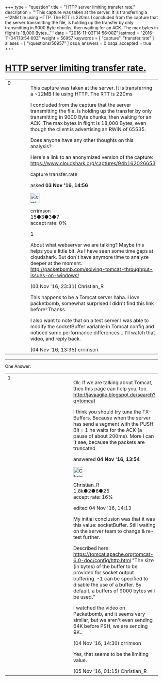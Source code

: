 +++
type = "question"
title = "HTTP server limiting transfer rate."
description = '''This capture was taken at the server. It is transferring a ~12MB file using HTTP. The RTT is 220ms I concluded from the capture that the server transmitting the file, is holding up the transfer by only transmitting in 9000 Byte chunks, then waiting for an ACK. The max bytes in flight is 18,000 Bytes...'''
date = "2016-11-03T14:56:00Z"
lastmod = "2016-11-04T13:54:00Z"
weight = 56957
keywords = [ "capture", "transfer.rate" ]
aliases = [ "/questions/56957" ]
osqa_answers = 0
osqa_accepted = true
+++

<div class="headNormal">

# [HTTP server limiting transfer rate.](/questions/56957/http-server-limiting-transfer-rate)

</div>

<div id="main-body">

<div id="askform">

<table id="question-table" style="width:100%;"><colgroup><col style="width: 50%" /><col style="width: 50%" /></colgroup><tbody><tr class="odd"><td style="width: 30px; vertical-align: top"><div class="vote-buttons"><div id="post-56957-score" class="post-score" title="current number of votes">0</div><div id="favorite-count" class="favorite-count"></div></div></td><td><div id="item-right"><div class="question-body"><p>This capture was taken at the server. It is transferring a ~12MB file using HTTP. The RTT is 220ms</p><p>I concluded from the capture that the server transmitting the file, is holding up the transfer by only transmitting in 9000 Byte chunks, then waiting for an ACK. The max bytes in flight is 18,000 Bytes, even though the client is advertising an RWIN of 65535.</p><p>Does anyone have any other thoughts on this analysis?</p><p>Here's a link to an anonymized version of the capture: <a href="https://www.cloudshark.org/captures/94b162026653">https://www.cloudshark.org/captures/94b162026653</a></p></div><div id="question-tags" class="tags-container tags">capture transfer.rate</div><div id="question-controls" class="post-controls"></div><div class="post-update-info-container"><div class="post-update-info post-update-info-user"><p>asked <strong>03 Nov '16, 14:56</strong></p><img src="https://secure.gravatar.com/avatar/ff0a86a720311c5bec05905c6752c144?s=32&amp;d=identicon&amp;r=g" class="gravatar" width="32" height="32" alt="crrimson&#39;s gravatar image" /><p>crrimson<br />
<span class="score" title="15 reputation points">15</span><span title="3 badges"><span class="badge1">●</span><span class="badgecount">3</span></span><span title="3 badges"><span class="silver">●</span><span class="badgecount">3</span></span><span title="7 badges"><span class="bronze">●</span><span class="badgecount">7</span></span><br />
<span class="accept_rate" title="Rate of the user&#39;s accepted answers">accept rate:</span> <span title="crrimson has no accepted answers">0%</span></p></div></div><div id="comments-container-56957" class="comments-container"><span id="56962"></span><div id="comment-56962" class="comment"><div id="post-56962-score" class="comment-score">1</div><div class="comment-text"><p>About what webserver we are talking? Maybe this helps you a little bit. As I have seen some time gaps at cloudshark. But don´t have anymore time to analyze deeper at the moment. <a href="http://packetbomb.com/solving-tomcat-throughput-issues-on-windows/">http://packetbomb.com/solving-tomcat-throughput-issues-on-windows/</a></p></div><div id="comment-56962-info" class="comment-info"><span class="comment-age">(03 Nov '16, 23:31)</span> Christian_R</div></div><span id="56997"></span><div id="comment-56997" class="comment"><div id="post-56997-score" class="comment-score"></div><div class="comment-text"><p>This happens to be a Tomcat server haha. I love packetbomb, somewhat surprised I didn't find this link before! Thanks.</p><p>I also want to note that on a test server I was able to modify the socketBuffer variable in Tomcat config and noticed some performance differences... I'll watch that video, and reply back.</p></div><div id="comment-56997-info" class="comment-info"><span class="comment-age">(04 Nov '16, 13:35)</span> crrimson</div></div></div><div id="comment-tools-56957" class="comment-tools"></div><div class="clear"></div><div id="comment-56957-form-container" class="comment-form-container"></div><div class="clear"></div></div></td></tr></tbody></table>

------------------------------------------------------------------------

<div class="tabBar">

<span id="sort-top"></span>

<div class="headQuestions">

One Answer:

</div>

</div>

<span id="56999"></span>

<div id="answer-container-56999" class="answer accepted-answer">

<table style="width:100%;"><colgroup><col style="width: 50%" /><col style="width: 50%" /></colgroup><tbody><tr class="odd"><td style="width: 30px; vertical-align: top"><div class="vote-buttons"><div id="post-56999-score" class="post-score" title="current number of votes">1</div></div></td><td><div class="item-right"><div class="answer-body"><p>Ok. If we are talking about Tomcat, then this page can help you, too. <a href="http://javaagile.blogspot.de/search?q=tomcat">http://javaagile.blogspot.de/search?q=tomcat</a></p><p>I think you should try tune the TX-Buffers. Because when the server has send a segment with the PUSH Bit = 1 he waits for the ACK (a pause of about 200ms). More I can´t see, because the packets are truncated.</p></div><div class="answer-controls post-controls"></div><div class="post-update-info-container"><div class="post-update-info post-update-info-user"><p>answered <strong>04 Nov '16, 13:54</strong></p><img src="https://secure.gravatar.com/avatar/3b24b339fc62fb46dced6a443d3202ea?s=32&amp;d=identicon&amp;r=g" class="gravatar" width="32" height="32" alt="Christian_R&#39;s gravatar image" /><p>Christian_R<br />
<span class="score" title="1830 reputation points"><span>1.8k</span></span><span title="2 badges"><span class="badge1">●</span><span class="badgecount">2</span></span><span title="6 badges"><span class="silver">●</span><span class="badgecount">6</span></span><span title="25 badges"><span class="bronze">●</span><span class="badgecount">25</span></span><br />
<span class="accept_rate" title="Rate of the user&#39;s accepted answers">accept rate:</span> <span title="Christian_R has 25 accepted answers">16%</span></p></div><div class="post-update-info post-update-info-edited"><p>edited 04 Nov '16, 14:13</p></div></div><div id="comments-container-56999" class="comments-container"><span id="57000"></span><div id="comment-57000" class="comment"><div id="post-57000-score" class="comment-score"></div><div class="comment-text"><p>My initial conclusion was that it was this value: socketBuffer. Still waiting on the server team to change &amp; re-test further.</p><p>Described here: <a href="https://tomcat.apache.org/tomcat-6.0-doc/config/http.html">https://tomcat.apache.org/tomcat-6.0-doc/config/http.html</a> "The size (in bytes) of the buffer to be provided for socket output buffering. -1 can be specified to disable the use of a buffer. By default, a buffers of 9000 bytes will be used."</p><p>I watched the video on Packetbomb, and it seems very similar, but we aren't even sending 64K before PSH, we are sending 9K..</p></div><div id="comment-57000-info" class="comment-info"><span class="comment-age">(04 Nov '16, 14:30)</span> crrimson</div></div><span id="57010"></span><div id="comment-57010" class="comment"><div id="post-57010-score" class="comment-score"></div><div class="comment-text"><p>Yes, that seems to be the limiting value.</p></div><div id="comment-57010-info" class="comment-info"><span class="comment-age">(05 Nov '16, 01:15)</span> Christian_R</div></div></div><div id="comment-tools-56999" class="comment-tools"></div><div class="clear"></div><div id="comment-56999-form-container" class="comment-form-container"></div><div class="clear"></div></div></td></tr></tbody></table>

</div>

<div class="paginator-container-left">

</div>

</div>

</div>

